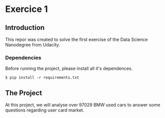 # Exercice 1

## Introduction
This repor was created to solve the first exercise of the Data Science Nanodegree from Udacity.

### Dependencies
Before running the project, please install all it's dependences.

`$ pip install -r requirements.txt`

## The Project
At this project, we will analyse over 97029 BMW used cars to answer some questions regarding user card market.
